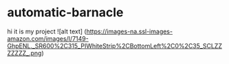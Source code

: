 # automatic-barnacle
hi it is my project 
![alt text] (https://images-na.ssl-images-amazon.com/images/I/7149-GhpENL._SR600%2C315_PIWhiteStrip%2CBottomLeft%2C0%2C35_SCLZZZZZZZ_.png)
